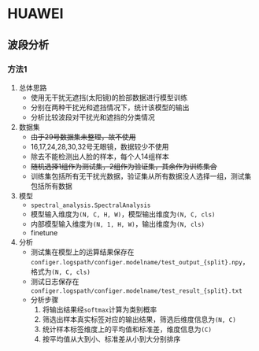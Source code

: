 # HUAWEI

## 波段分析
### 方法1
1. 总体思路
	- 使用无干扰无遮挡(太阳镜)的脸部数据进行模型训练
	- 分别在两种干扰光和遮挡情况下，统计该模型的输出
	- 分析比较波段对干扰光和遮挡的分类情况
2. 数据集
	- ~~由于29号数据集未整理，故不使用~~
	- 16,17,24,28,30,32号无眼镜，数据较少不使用
	- 除去不能检测出人脸的样本，每个人14组样本
	- ~~随机选择1组作为测试集，2组作为验证集，其余作为训练集合~~
	- 训练集包括所有无干扰光数据，验证集从所有数据没人选择一组，测试集包括所有数据
3. 模型
	- `spectral_analysis.SpectralAnalysis`
	- 模型输入维度为`(N, C, H, W)`，模型输出维度为`(N, C, cls)`
	- 内部模型输入维度为`(N, 1, H, W)`，输出维度为`(N, cls)`
	- finetune
4. 分析
	- 测试集在模型上的运算结果保存在`configer.logspath/configer.modelname/test_output_{split}.npy`，格式为`(N, C, cls)`
	- 测试日志保存在`configer.logspath/configer.modelname/test_result_{split}.txt`
	- 分析步骤
		1. 将输出结果经`softmax`计算为类别概率
		2. 筛选出样本真实标签对应的输出结果，筛选后维度信息为`(N, C)`
		3. 统计样本标签维度上的平均值和标准差，维度信息为`(C)`
		4. 按平均值从大到小、标准差从小到大分别排序